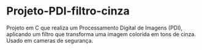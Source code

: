 # Projeto-PDI-filtro-cinza
Projeto em C que realiza um Processamento Digital de Imagens (PDI), aplicando um filtro que transforma uma imagem colorida em tons de cinza. Usado em cameras de segurança. 
